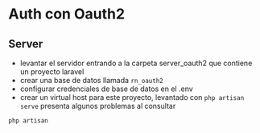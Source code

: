 # Auth con Oauth2


## Server
- levantar el servidor entrando a la carpeta server_oauth2 que contiene un proyecto laravel
- crear una base de datos llamada `rn_oauth2`
- configurar credenciales de base de datos en el .env
- crear un virtual host para este proyecto, levantado con `php artisan serve` presenta algunos problemas al consultar



```bash
php artisan 
```
